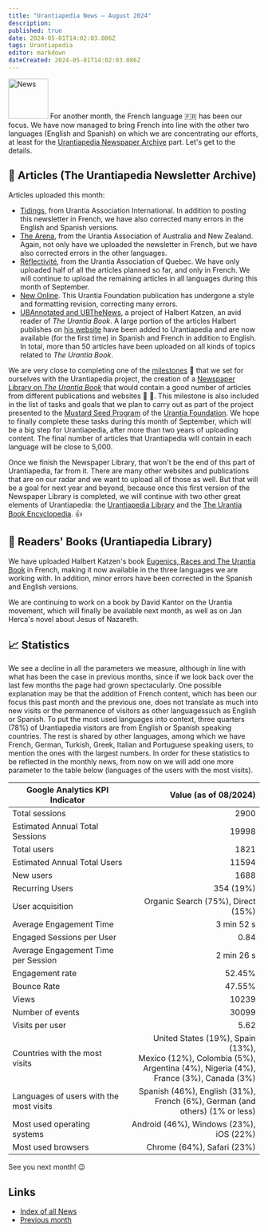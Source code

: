 ```yaml
---
title: "Urantiapedia News — August 2024"
description: 
published: true
date: 2024-05-01T14:02:03.086Z
tags: Urantiapedia
editor: markdown
dateCreated: 2024-05-01T14:02:03.086Z
---
```


<img src="/_assets/svg/icon-news.svg" alt="News" style="width: 80px;"> For another month, the French language :fr: has been our focus. We have now managed to bring French into line with the other two languages ​​(English and Spanish) on which we are concentrating our efforts, at least for the [Urantiapedia Newspaper Archive](/en/article) part. Let's get to the details.

## :page_with_curl: Articles (The Urantiapedia Newsletter Archive)

Articles uploaded this month:

- [Tidings](/en/index/articles_iua_tidings), from Urantia Association International. In addition to posting this newsletter in French, we have also corrected many errors in the English and Spanish versions.
- [The Arena](/en/index/articles_arena), from the Urantia Association of Australia and New Zealand. Again, not only have we uploaded the newsletter in French, but we have also corrected errors in the other languages.
- [Réflectivité](/fr/index/articles_reflectivite), from the Urantia Association of Quebec. We have only uploaded half of all the articles planned so far, and only in French. We will continue to upload the remaining articles in all languages ​​during this month of September.
- [New Online](/en/index/articles_uf_news_online). This Urantia Foundation publication has undergone a style and formatting revision, correcting many errors.
- [UBAnnotated and UBTheNews](/en/index/articles_ubannotated), a project of Halbert Katzen, an avid reader of _The Urantia Book_. A large portion of the articles Halbert publishes on [his website](https://ubannotated.com/) have been added to Urantiapedia and are now available (for the first time) in Spanish and French in addition to English. In total, more than 50 articles have been uploaded on all kinds of topics related to _The Urantia Book_.

We are very close to completing one of the [milestones](/en/help/phases) :triangular_flag_on_post: that we set for ourselves with the Urantiapedia project, the creation of a [Newspaper Library on _The Urantia Book_](/en/article) that would contain a good number of articles from different publications and websites :clap: :clap:. This milestone is also included in the list of tasks and goals that we plan to carry out as part of the project presented to the [Mustard Seed Program](https://www.urantia.org/about-us/what-we-do/mustard-seed-grants-program) of the [Urantia Foundation](https://www.urantia.org/). We hope to finally complete these tasks during this month of September, which will be a big step for Urantiapedia, after more than two years of uploading content. The final number of articles that Urantiapedia will contain in each language will be close to 5,000.

Once we finish the Newspaper Library, that won't be the end of this part of Urantiapedia, far from it. There are many other websites and publications that are on our radar and we want to upload all of those as well. But that will be a goal for next year and beyond, because once this first version of the Newspaper Library is completed, we will continue with two other great elements of Urantiapedia: the [Urantiapedia Library](/en/book) and the [The Urantia Book Encyclopedia](/en/topic). :+1:

## :notebook_with_decorative_cover: Readers' Books (Urantiapedia Library)

We have uploaded Halbert Katzen's book [Eugenics, Races and The Urantia Book](/en/book/Halbert_Katzen/Eugenics_Race_and_The_Urantia_Book) in French, making it now available in the three languages ​​we are working with. In addition, minor errors have been corrected in the Spanish and English versions.

We are continuing to work on a book by David Kantor on the Urantia movement, which will finally be available next month, as well as on Jan Herca's novel about Jesus of Nazareth.

## :chart_with_upwards_trend: Statistics

We see a decline in all the parameters we measure, although in line with what has been the case in previous months, since if we look back over the last few months the page had grown spectacularly. One possible explanation may be that the addition of French content, which has been our focus this past month and the previous one, does not translate as much into new visits or the permanence of visitors as other languages ​​such as English or Spanish. To put the most used languages ​​into context, three quarters (78%) of Urantiapedia visitors are from English or Spanish speaking countries. The rest is shared by other languages, among which we have French, German, Turkish, Greek, Italian and Portuguese speaking users, to mention the ones with the largest numbers. In order for these statistics to be reflected in the monthly news, from now on we will add one more parameter to the table below (languages ​​of the users with the most visits).

Google Analytics KPI Indicator | Value (as of 08/2024)
--- | ---:
Total sessions | 2900
Estimated Annual Total Sessions | 19998
Total users | 1821
Estimated Annual Total Users | 11594
New users | 1688
Recurring Users | 354 (19%)
User acquisition | Organic Search (75%), Direct (15%)
Average Engagement Time | 3 min 52 s
Engaged Sessions per User | 0.84
Average Engagement Time per Session | 2 min 26 s
Engagement rate | 52.45%
Bounce Rate | 47.55%
Views | 10239
Number of events | 30099
Visits per user | 5.62
Countries with the most visits | United States (19%), Spain (13%), <br>Mexico (12%), Colombia (5%), <br>Argentina (4%), Nigeria (4%), <br>France (3%), Canada (3%)
Languages ​​of users with the most visits | Spanish (46%), English (31%), <br>French (6%), German (and others) (1% or less)
Most used operating systems | Android (46%), Windows (23%), iOS (22%)
Most used browsers | Chrome (64%), Safari (23%)

See you next month! :wink:

## Links

- [Index of all News](/en/news)
- [Previous month](/en/news/2024/07)